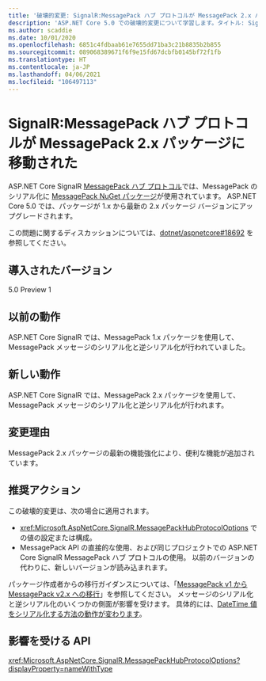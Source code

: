 ```yaml
---
title: '破壊的変更: SignalR:MessagePack ハブ プロトコルが MessagePack 2.x パッケージに移動された'
description: 'ASP.NET Core 5.0 での破壊的変更について学習します。タイトル: SignalR:MessagePack ハブ プロトコルが MessagePack 2.x パッケージに移動された'
ms.author: scaddie
ms.date: 10/01/2020
ms.openlocfilehash: 6851c4fdbaab61e7655dd71ba3c21b8835b2b855
ms.sourcegitcommit: 089068389671f6f9e15fd67dcbfb0145bf72f1fb
ms.translationtype: HT
ms.contentlocale: ja-JP
ms.lasthandoff: 04/06/2021
ms.locfileid: "106497113"
---
```

# <a name="signalr-messagepack-hub-protocol-moved-to-messagepack-2x-package"></a>SignalR:MessagePack ハブ プロトコルが MessagePack 2.x パッケージに移動された

ASP.NET Core SignalR [MessagePack ハブ プロトコル](/aspnet/core/signalr/messagepackhubprotocol)では、MessagePack のシリアル化に [MessagePack NuGet パッケージ](https://www.nuget.org/packages/MessagePack)が使用されています。 ASP.NET Core 5.0 では、パッケージが 1.x から最新の 2.x パッケージ バージョンにアップグレードされます。

この問題に関するディスカッションについては、[dotnet/aspnetcore#18692](https://github.com/dotnet/aspnetcore/issues/18692) を参照してください。

## <a name="version-introduced"></a>導入されたバージョン

5.0 Preview 1

## <a name="old-behavior"></a>以前の動作

ASP.NET Core SignalR では、MessagePack 1.x パッケージを使用して、MessagePack メッセージのシリアル化と逆シリアル化が行われていました。

## <a name="new-behavior"></a>新しい動作

ASP.NET Core SignalR では、MessagePack 2.x パッケージを使用して、MessagePack メッセージのシリアル化と逆シリアル化が行われます。

## <a name="reason-for-change"></a>変更理由

MessagePack 2.x パッケージの最新の機能強化により、便利な機能が追加されています。

## <a name="recommended-action"></a>推奨アクション

この破壊的変更は、次の場合に適用されます。

* <xref:Microsoft.AspNetCore.SignalR.MessagePackHubProtocolOptions> での値の設定または構成。
* MessagePack API の直接的な使用、および同じプロジェクトでの ASP.NET Core SignalR MessagePack ハブ プロトコルの使用。 以前のバージョンの代わりに、新しいバージョンが読み込まれます。

パッケージ作成者からの移行ガイダンスについては、「[MessagePack v1 から MessagePack v2.x への移行](https://github.com/neuecc/MessagePack-CSharp/blob/master/doc/migration.md)」を参照してください。 メッセージのシリアル化と逆シリアル化のいくつかの側面が影響を受けます。 具体的には、[DateTime 値をシリアル化する方法の動作が変わります](https://github.com/neuecc/MessagePack-CSharp/blob/master/doc/migration.md#behavioral-changes)。

## <a name="affected-apis"></a>影響を受ける API

<xref:Microsoft.AspNetCore.SignalR.MessagePackHubProtocolOptions?displayProperty=nameWithType>

<!--

### Category

ASP.NET Core

### Affected APIs

`T:Microsoft.AspNetCore.SignalR.MessagePackHubProtocolOptions`

-->
